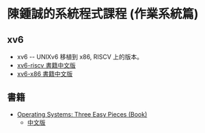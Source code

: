 # 陳鍾誠的系統程式課程 (作業系統篇)

## xv6

* xv6 -- UNIXv6 移植到 x86, RISCV 上的版本。
* [xv6-riscv 書籍中文版](xv6/riscv/cbook/README.md)
* [xv6-x86 書籍中文版](xv6/x86/cbook/README.md)

## 書籍

* [Operating Systems: Three Easy Pieces (Book)](http://pages.cs.wisc.edu/~remzi/OSTEP/)
    * [中文版](https://github.com/remzi-arpacidusseau/ostep-translations/tree/master/chinese)

